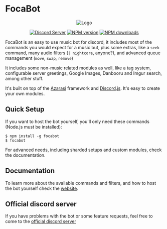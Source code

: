 # FocaBot

<div align="center">
<p><img src="https://cdn.discordapp.com/attachments/248274146931245056/257629105862737921/unknown.png" alt="Logo"></p>
<p>
<a href="https://discord.gg/V5drVUS"><img src="https://discordapp.com/api/guilds/248272312665767947/embed.png" alt="Discord Server"></a>
<a href="https://www.npmjs.com/package/focabot"><img src="https://img.shields.io/npm/v/focabot.svg?maxAge=3600" alt="NPM version" /></a>
<a href="https://www.npmjs.com/package/focabot"><img src="https://img.shields.io/npm/dt/focabot.svg?maxAge=3600" alt="NPM downloads" /></a>
</p>
</div>

FocaBot is an easy to use music bot for discord, it includes most of the commands
you would expect for a music but, plus some extras, like a `seek` command, many
audio filters (`| nightcore`, anyone?), and advanced queue management (`move`, `swap`, `remove`)

It includes some non-music related modules as well, like a tag system, configurable server greetings,
Google Images, Danbooru and Imgur search, among other stuff.

It's built on top of the [Azarasi](https://github.com/FocaBot/Azarasi) framework
and [Discord.js](https://qeled.github.io/discordie/). It's easy to create your own modules.

## Quick Setup

If you want to host the bot yourself, you'll only need these commands (Node.js must be installed):

```
$ npm install -g focabot
$ focabot
```

For advanced needs, including sharded setups and custom modules, check the documentation.

## Documentation

To learn more about the available commands and filters, and how to host the bot yourself
check the [website](https://www.focabot.xyz/).

## Official discord server

If you have problems with the bot or some feature requests, feel free to come to the [official discord server](https://discord.gg/V5drVUS)
